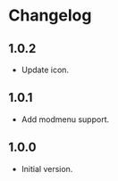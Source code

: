 # Changelog

## 1.0.2

- Update icon.

## 1.0.1

- Add modmenu support.

## 1.0.0

- Initial version.